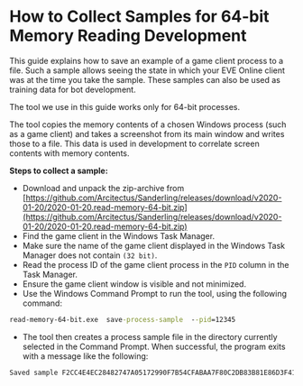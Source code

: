 # How to Collect Samples for 64-bit Memory Reading Development

This guide explains how to save an example of a game client process to a file. Such a sample allows seeing the state in which your EVE Online client was at the time you take the sample. These samples can also be used as training data for bot development.

The tool we use in this guide works only for 64-bit processes.

The tool copies the memory contents of a chosen Windows process (such as a game client) and takes a screenshot from its main window and writes those to a file. This data is used in development to correlate screen contents with memory contents.

**Steps to collect a sample:**

+ Download and unpack the zip-archive from [https://github.com/Arcitectus/Sanderling/releases/download/v2020-01-20/2020-01-20.read-memory-64-bit.zip](https://github.com/Arcitectus/Sanderling/releases/download/v2020-01-20/2020-01-20.read-memory-64-bit.zip)
+ Find the game client in the Windows Task Manager.
+ Make sure the name of the game client displayed in the Windows Task Manager does not contain `(32 bit)`.
+ Read the process ID of the game client process in the `PID` column in the Task Manager.
+ Ensure the game client window is visible and not minimized.
+ Use the Windows Command Prompt to run the tool, using the following command:
```cmd
read-memory-64-bit.exe  save-process-sample  --pid=12345
```
+ The tool then creates a process sample file in the directory currently selected in the Command Prompt. When successful, the program exits with a message like the following:
```cmd
Saved sample F2CC4E4EC28482747A05172990F7B54CFABAA7F80C2DB83B81E86D3F41523551 to file 'process-sample-F2CC4E4EC2.zip'.
```
